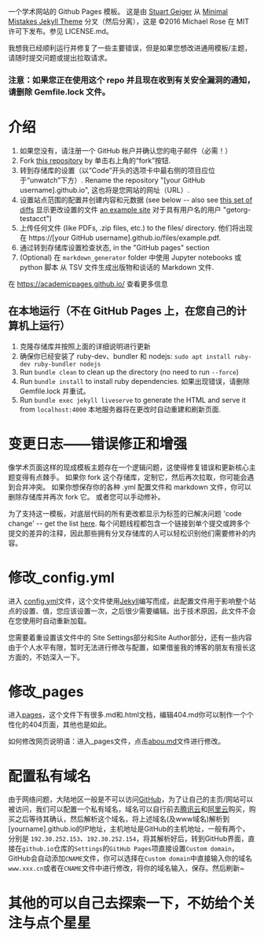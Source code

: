 一个学术网站的 Github Pages 模板。 这是由 [Stuart Geiger](https://github.com/staeiou) 从 [Minimal Mistakes Jekyll Theme](https://mmistakes.github.io/minimal-mistakes/) 分叉（然后分离），这是 ©2016 Michael Rose 在 MIT 许可下发布。参见 LICENSE.md。

我想我已经顺利运行并修复了一些主要错误，但是如果您想改进通用模板/主题，请随时提交问题或提出拉取请求。

### 注意：如果您正在使用这个 repo 并且现在收到有关安全漏洞的通知，请删除 Gemfile.lock 文件。

# 介绍

1. 如果您没有，请注册一个 GitHub 帐户并确认您的电子邮件（必需！）
1. Fork [this repository](https://github.com/academicpages/academicpages.github.io) by 单击右上角的“fork”按钮. 
1. 转到存储库的设置（以“Code”开头的选项卡中最右侧的项目应位于“unwatch”下方）. Rename the repository "[your GitHub username].github.io", 这也将是您网站的网址（URL）.
1. 设置站点范围的配置并创建内容和元数据 (see below -- also see [this set of diffs](http://archive.is/3TPas) 显示更改设置的文件 [an example site](https://getorg-testacct.github.io) 对于具有用户名的用户 "getorg-testacct")
1. 上传任何文件 (like PDFs, .zip files, etc.) to the files/ directory. 他们将出现在 https://[your GitHub username].github.io/files/example.pdf.  
1. 通过转到存储库设置检查状态, in the "GitHub pages" section
1. (Optional) 在 `markdown_generator` folder 中使用 Jupyter notebooks 或 python 脚本 从 TSV 文件生成出版物和谈话的 Markdown 文件.

在 https://academicpages.github.io/ 查看更多信息

## 在本地运行（不在 GitHub Pages 上，在您自己的计算机上运行）

1. 克隆存储库并按照上面的详细说明进行更新
1. 确保你已经安装了 ruby​​-dev、bundler 和 nodejs: `sudo apt install ruby-dev ruby-bundler nodejs`
1. Run `bundle clean` to clean up the directory (no need to run `--force`)
1. Run `bundle install` to install ruby dependencies. 如果出现错误，请删除 Gemfile.lock 并重试。
1. Run `bundle exec jekyll liveserve` to generate the HTML and serve it from `localhost:4000` 本地服务器将在更改时自动重建和刷新页面.

# 变更日志——错误修正和增强

像学术页面这样的现成模板主题存在一个逻辑问题，这使得修复错误和更新核心主题变得有点棘手。 如果你 fork 这个存储库，定制它，然后再次拉取，你可能会遇到合并冲突。 如果你想保存你的各种 .yml 配置文件和 markdown 文件，你可以删除存储库并再次 fork 它。 或者您可以手动修补。

为了支持这一模板，对底层代码的所有更改都显示为标签的已解决问题 'code change' -- get the list [here](https://github.com/academicpages/academicpages.github.io/issues?q=is%3Aclosed%20is%3Aissue%20label%3A%22code%20change%22%20). 每个问题线程都包含一个链接到单个提交或跨多个提交的差异的注释，因此那些拥有分叉存储库的人可以轻松识别他们需要修补的内容。

# 修改_config.yml
进入 [config.yml](https://github.com/zhoulvbang/zhoulvbang.github.io/blob/master/_config.yml)文件，这个文件使用[Jekyll](https://jekyllrb.com/)编写而成，此配置文件用于影响整个站点的设置、值，您应该设置一次，之后很少需要编辑。出于技术原因，此文件不会在您使用时自动重新加载。

您需要着重设置该文件中的 Site Settings部分和Site Author部分，还有一些内容由于个人水平有限，暂时无法进行修改与配置，如果借鉴我的博客的朋友有擅长这方面的，不妨深入一下。

# 修改_pages
进入[pages](https://github.com/zhoulvbang/zhoulvbang.github.io/tree/master/_pages)，这个文件下有很多.md和.html文档，编辑404.md你可以制作一个个性化的404页面，其他也是如此。

如何修改网页说明语：进入_pages文件，点击[abou.md](https://github.com/zhoulvbang/zhoulvbang.github.io/blob/master/_pages/about.md)文件进行修改。

# 配置私有域名
由于网络问题，大陆地区一般是不可以访问[GitHub](https://github.com/)，为了让自己的主页/网站可以被访问，我们可以配置一个私有域名，域名可以自行前去[腾讯云](https://console.cloud.tencent.com/)和[阿里云](https://cn.aliyun.com/)购买，购买之后等待其确认，然后解析这个域名，将上述域名(及www域名)解析到[yourname].github.io的IP地址，主机地址是GitHub的主机地址，一般有两个，分别是 `192.30.252.153`、`192.30.252.154`，将其解析好后，转到GitHub界面，直接在`github.io`仓库的`Settings`的`GitHub Pages`项直接设置`Custom domain`，GitHub会自动添加`CNAME`文件，你可以选择在`Custom domain`中直接输入你的域名`www.xxx.cn`或者在`CNAME`文件中进行修改，将你的域名输入，保存。然后刷新~

# 其他的可以自己去探索一下，不妨给个关注与点个星星
